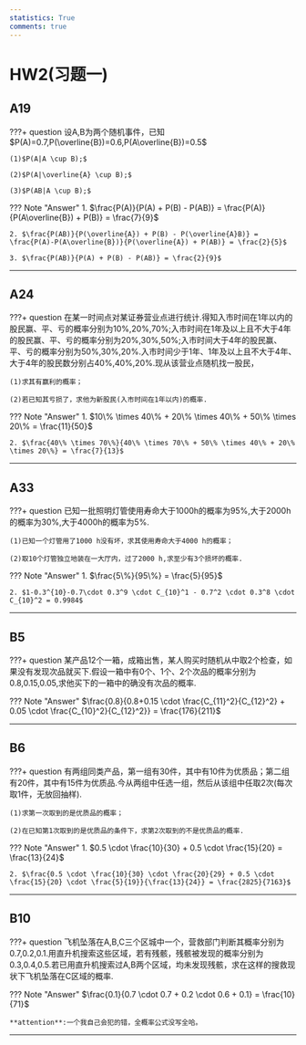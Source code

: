 ```yaml
---
statistics: True
comments: true
---
```


# HW2(习题一)

## A19

???+ question
    设A,B为两个随机事件，已知 $P(A)=0.7,P(\overline{B})=0.6,P(A\overline{B})=0.5$

    (1)$P(A|A \cup B);$

    (2)$P(A|\overline{A} \cup B);$

    (3)$P(AB|A \cup B);$

??? Note "Answer"
    1. $\frac{P(A)}{P(A) + P(B) - P(AB)} = \frac{P(A)}{P(A\overline{B}) + P(B)} = \frac{7}{9}$

    2. $\frac{P(AB)}{P(\overline{A}) + P(B) - P(\overline{A}B)} = \frac{P(A)-P(A\overline{B})}{P(\overline{A}) + P(AB)} = \frac{2}{5}$

    3. $\frac{P(AB)}{P(A) + P(B) - P(AB)} = \frac{2}{9}$

---

## A24

???+ question
    在某一时间点对某证券营业点进行统计.得知入市时间在1年以内的股民赢、平、亏的概率分别为10%,20%,70%;入市时间在1年及以上且不大于4年的股民赢、平、亏的概率分别为20%,30%,50%;入市时间大于4年的股民赢、平、亏的概率分别为50%,30%,20%.入市时间少于1年、1年及以上且不大于4年、大于4年的股民数分别占40%,40%,20%.现从该营业点随机找一股民，

    (1)求其有赢利的概率；

    (2)若已知其亏损了，求他为新股民(入市时间在1年以内)的概率.

??? Note "Answer"
    1. $10\% \times 40\% + 20\% \times 40\% + 50\% \times 20\% = \frac{11}{50}$

    2. $\frac{40\% \times 70\%}{40\% \times 70\% + 50\% \times 40\% + 20\% \times 20\%} = \frac{7}{13}$

---

## A33

???+ question
    已知一批照明灯管使用寿命大于1000h的概率为95%,大于2000h的概率为30%,大于4000h的概率为5%.

    (1)已知一个灯管用了1000 h没有坏，求其使用寿命大于4000 h的概率；

    (2)取10个灯管独立地装在一大厅内，过了2000 h,求至少有3个损坏的概率.


??? Note "Answer"
    1. $\frac{5\%}{95\%} = \frac{5}{95}$

    2. $1-0.3^{10}-0.7\cdot 0.3^9 \cdot C_{10}^1 - 0.7^2 \cdot 0.3^8 \cdot C_{10}^2 = 0.9984$

---

## B5

???+ question
    某产品12个一箱，成箱出售，某人购买时随机从中取2个检查，如果没有发现次品就买下.假设一箱中有0个、1个、2个次品的概率分别为0.8,0.15,0.05,求他买下的一箱中的确没有次品的概率.

??? Note "Answer"
    $\frac{0.8}{0.8+0.15 \cdot \frac{C_{11}^2}{C_{12}^2} + 0.05 \cdot \frac{C_{10}^2}{C_{12}^2}} = \frac{176}{211}$


---

## B6

???+ question
    有两组同类产品，第一组有30件，其中有10件为优质品；第二组有20件，其中有15件为优质品.今从两组中任选一组，然后从该组中任取2次(每次取1件，无放回抽样).

    (1)求第一次取到的是优质品的概率；

    (2)在已知第1次取到的是优质品的条件下，求第2次取到的不是优质品的概率.

??? Note "Answer"
    1. $0.5 \cdot \frac{10}{30} + 0.5 \cdot \frac{15}{20} = \frac{13}{24}$

    2. $\frac{0.5 \cdot \frac{10}{30} \cdot \frac{20}{29} + 0.5 \cdot \frac{15}{20} \cdot \frac{5}{19}}{\frac{13}{24}} = \frac{2825}{7163}$

---

## B10

???+ question
    飞机坠落在A,B,C三个区城中一个，营救部门判断其概率分别为0.7,0.2,0.1.用直升机搜索这些区域，若有残骸，残骸被发现的概率分别为0.3,0.4,0.5.若已用直升机搜索过A,B两个区域，均未发现残骸，求在这样的搜救现状下飞机坠落在C区域的概率.

??? Note "Answer"
    $\frac{0.1}{0.7 \cdot 0.7 + 0.2 \cdot 0.6 + 0.1} = \frac{10}{71}$

    **attention**:一个我自己会犯的错，全概率公式没写全哈。

---